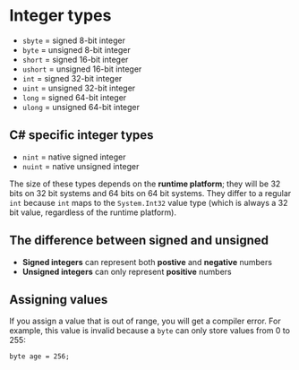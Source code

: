 # Integer types

- ```sbyte``` = signed 8-bit integer
- ```byte``` = unsigned 8-bit integer
- ```short``` = signed 16-bit integer
- ```ushort``` = unsigned 16-bit integer
- ```int``` = signed 32-bit integer
- ```uint``` = unsigned 32-bit integer
- ```long``` = signed 64-bit integer
- ```ulong``` = unsigned 64-bit integer

## C# specific integer types

- ```nint``` = native signed integer
- ```nuint``` = native unsigned integer

The size of these types depends on the **runtime platform**; they will be 32 bits on 32 bit systems and 64 bits on 64 bit systems. They differ to a regular ```int``` because ```int``` maps to the ```System.Int32``` value type (which is always a 32 bit value, regardless of the runtime platform).  

## The difference between signed and unsigned

- **Signed integers** can represent both **postive** and **negative** numbers
- **Unsigned integers** can only represent **positive** numbers

## Assigning values

If you assign a value that is out of range, you will get a compiler error. For example, this value is invalid because a ```byte``` can only store values from 0 to 255:

```byte age = 256;```
